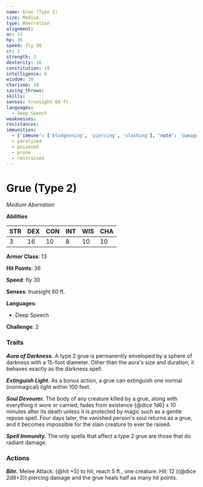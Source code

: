 ```yaml
---
name: Grue (Type 2)
size: Medium
type: Aberration
alignment: 
ac: 13
hp: 36
speed: fly 30
cr: 2
strength: 3
dexterity: 16
constitution: 10
intelligence: 8
wisdom: 10
charisma: 10
saving_throws:
skills:
senses: truesight 60 ft.
languages:
  - Deep Speech
weaknesses:
resistances:
immunities:
  - {'immune': ['bludgeoning', 'piercing', 'slashing'], 'note': 'damage from nonmagical weapons'}
  - paralyzed
  - poisoned
  - prone
  - restrained
---
```


# Grue (Type 2)

*Medium Aberration*

**Abilities**

| STR | DEX | CON | INT | WIS | CHA |
| --- | --- | --- | --- | --- | --- |
| 3 | 16 | 10 | 8 | 10 | 10 |

**Armor Class**: 13

**Hit Points**: 36

**Speed**: fly 30

**Senses**: truesight 60 ft.

**Languages**:
  - Deep Speech

**Challenge**: 2

### Traits
***Aura of Darkness.*** A type 2 grue is permanently enveloped by a sphere of darkness with a 15-foot diameter. Other than the aura's size and duration, it behaves exactly as the darkness spell.

***Extinguish Light.*** As a bonus action, a grue can extinguish one normal (nonmagical) light within 100 feet.

***Soul Devourer.*** The body of any creature killed by a grue, along with everything it wore or carried, fades from existence {@dice 1d6} x 10 minutes after its death unless it is protected by magic such as a gentle repose spell. Four days later, the vanished person's soul returns as a grue, and it becomes impossible for the slain creature to ever be raised.

***Spell Immunity.*** The only spells that affect a type 2 grue are those that do radiant damage.

### Actions
***Bite.*** Melee Attack: {@hit +5} to hit, reach 5 ft., one creature. Hit: 12 ({@dice 2d8+3}) piercing damage and the grue heals half as many hit points.

